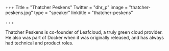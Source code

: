 +++
Title = "Thatcher Peskens"
Twitter = "dhr_p"
image = "thatcher-peskens.jpg"
type = "speaker"
linktitle = "thatcher-peskens"

+++


Thatcher Peskens is co-founder of Leafcloud, a truly green cloud provider. He also was part of Docker when it was originally released, and has always had technical and product roles.